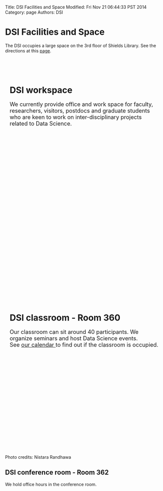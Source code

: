 Title: DSI Facilities and Space
Modified: Fri Nov 21 06:44:33 PST 2014
Category: page
Authors: DSI

# DSI Facilities and Space

The DSI occupies a large space on the 3rd floor of Shields Library.
See the directions at this [page]({filename}./Page_Directions.md).

<div class="row">
  <div class='container-fluid bg-workspace' 
	style='border-radius:0px; padding-top:50px; padding-bottom:420px'>
	<h1 style="margin-left:15px; margin-right: 10px;" class='transparency'>DSI workspace </h1>
  <p style="font-size:18px; margin-left:15px;
	margin-right: 10px" class='transparency'>
  We currently provide office and work space for faculty, researchers, visitors,
  postdocs and graduate students who are keen to work on
  inter-disciplinary projects related to Data Science.
  </p>
	</div>
</div>
<!--
<div class="row" style='margin-top:30px; margin-bottom:30px; >
	<div class='container-fluid'>
		<div class="col-sm-6">
		<img src="../images/DSI_pics/workspace_coach.jpg" 
		class='img-responsive img-thumbnail'>
		</div>
		<div class="col-sm-6">
		<img src="../images/DSI_pics/workspace_labspace.jpg" 
		class='img-responsive img-thumbnail'>
		</div>
	</div>
</div>
-->

<div class="row">
  <div class='container-fluid bg-classroom' 
	style='border-radius:0px; padding-top:130px; padding-bottom:330px'>
	<h1 style="text-shadow: #fff 0 1px 1px; padding-left:15px"> DSI classroom - Room 360 </h1>
  <p style="text-shadow: #fff 0 1px 1px; font-size:18px; padding-left:15px">
  Our classroom can sit around 40 participants. We organize seminars
  and host Data Science events. <br>
  See <a href="./Calendar.html">our calendar </a>to find out if the classroom is  	 occupied.
  </p>
	</div>
</div>
Photo credits: Nistara Randhawa 

## DSI conference room - Room 362
We hold office hours in the conference room.

